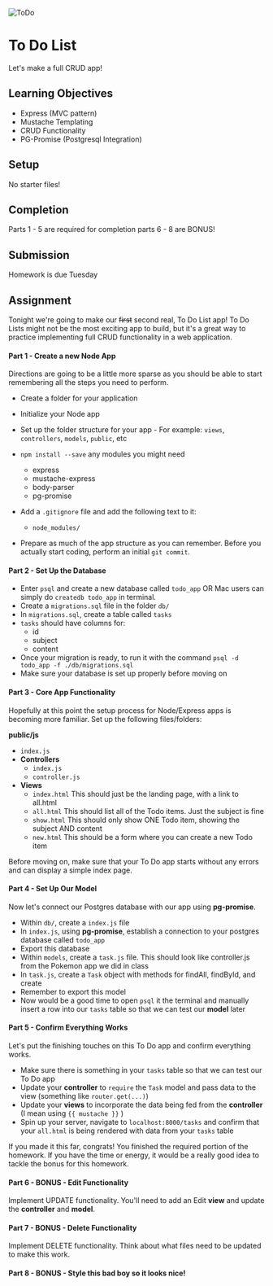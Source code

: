![ToDo](https://media.giphy.com/media/YLHwkqayc1j7a/giphy.gif)

# To Do List
Let's make a full CRUD app!

## Learning Objectives
* Express (MVC pattern)
* Mustache Templating
* CRUD Functionality
* PG-Promise (Postgresql Integration)

## Setup
No starter files!

## Completion
Parts 1 - 5 are required for completion
parts 6 - 8 are BONUS!

## Submission
Homework is due Tuesday

## Assignment
Tonight we're going to make our ~~first~~ second real, To Do List app! To Do Lists might not be the most exciting app to build, but it's a great way to practice implementing full CRUD functionality in a web application.

#### Part 1 - Create a new Node App
Directions are going to be a little more sparse as you should be able to start remembering all the steps you need to perform.

* Create a folder for your application
* Initialize your Node app
* Set up the folder structure for your app - For example: `views`, `controllers`, `models`, `public`, etc
* `npm install --save` any modules you might need
    - express
    - mustache-express
    - body-parser
    - pg-promise
* Add a `.gitignore` file and add the following text to it:
    - `node_modules/`
    
* Prepare as much of the app structure as you can remember. Before you actually start coding, perform an initial `git commit`.

#### Part 2 - Set Up the Database

* Enter `psql` and create a new database called `todo_app` OR Mac users can simply do `createdb todo_app` in terminal.
* Create a `migrations.sql` file in the folder `db/`
* In `migrations.sql`, create a table called `tasks`
* `tasks` should have columns for:
    - id
    - subject
    - content
* Once your migration is ready, to run it with the command `psql -d todo_app -f ./db/migrations.sql`
* Make sure your database is set up properly before moving on

#### Part 3 - Core App Functionality

Hopefully at this point the setup process for Node/Express apps is becoming more familiar. Set up the following files/folders:

**public/js**
* `index.js`
* **Controllers**
    - `index.js`
    - `controller.js`
* **Views**
    - `index.html` This should just be the landing page, with a link to all.html
    - `all.html` This should list all of the Todo items. Just the subject is fine
    - `show.html` This should only show ONE Todo item, showing the subject AND content
    - `new.html` This should be a form where you can create a new Todo item

Before moving on, make sure that your To Do app starts without any errors and can display a simple index page.

#### Part 4 - Set Up Our Model

Now let's connect our Postgres database with our app using **pg-promise**.

* Within `db/`, create a `index.js` file
* In `index.js`, using **pg-promise**, establish a connection to your postgres database called `todo_app`
* Export this database
* Within `models`, create a `task.js` file. This should look like controller.js from the Pokemon app we did in class
* In `task.js`, create a `Task` object with methods for findAll, findById, and create
* Remember to export this model
* Now would be a good time to open `psql` it the terminal and manually insert a row into our `tasks` table so that we can test our **model** later

#### Part 5 - Confirm Everything Works

Let's put the finishing touches on this To Do app and confirm everything works.

* Make sure there is something in your `tasks` table so that we can test our To Do app
* Update your **controller** to `require` the `Task` model and pass data to the view (something like `router.get(...)`)
* Update your **views** to incorporate the data being fed from the **controller** (I mean using `{{ mustache }}` )
* Spin up your server, navigate to `localhost:8000/tasks` and confirm that your `all.html` is being rendered with data from your `tasks` table

If you made it this far, congrats! You finished the required portion of the homework. If you have the time or energy, it would be a really good idea to tackle the bonus for this homework.

#### Part 6 - BONUS - Edit Functionality

Implement UPDATE functionality. You'll need to add an Edit **view** and update the **controller** and **model**.

#### Part 7 - BONUS - Delete Functionality

Implement DELETE functionality. Think about what files need to be updated to make this work.

#### Part 8 - BONUS - Style this bad boy so it looks nice!
 



